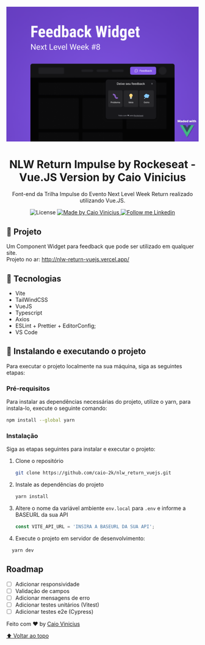 <p align="center">
    <img alt="Git Explorer" src="./.github/Capa.png"/>
</p>

<h1 align="center">
	NLW Return Impulse by Rockeseat - Vue.JS Version by Caio Vinicius
</h1>

<p align="center">Font-end da Trilha Impulse do Evento Next Level Week Return realizado utilizando Vue.JS.</p>

<p align="center">
  <img alt="License" src="https://img.shields.io/badge/license-MIT-2ecc71">

  <a href="https://github.com/caio-2k">
    <img alt="Made by Caio Vinicius" src="https://img.shields.io/badge/Made%20by-Caio%20Vinicius-2ecc71">
  </a>

  <a href="https://www.linkedin.com/in/caio-2k/" target="_blank">
    <img alt="Follow me Linkedin" src="https://img.shields.io/badge/Follow%20up-caiovinicius-2ecc71?style=social&logo=linkedin">
  </a>
</p>

## 🚀 Projeto

Um Component Widget para feedback que pode ser utilizado em qualquer site.
<br />
Projeto no ar: http://nlw-return-vuejs.vercel.app/

## 🔧 Tecnologias

- Vite
- TailWindCSS
- VueJS
- Typescript
- Axios
- ESLint + Prettier + EditorConfig;
- VS Code

## 🚀 Instalando e executando o projeto

Para executar o projeto localmente na sua máquina, siga as seguintes etapas:

### Pré-requisitos

Para instalar as dependências necessárias do projeto, utilize o yarn, para instala-lo, execute o seguinte comando:

  ```sh
  npm install --global yarn
  ```

### Instalação

Siga as etapas seguintes para instalar e executar o projeto:

1. Clone o repositório

   ```sh
   git clone https://github.com/caio-2k/nlw_return_vuejs.git
   ```
2. Instale as dependências do projeto

   ```sh
   yarn install
   ```
3. Altere o nome da variável ambiente `env.local` para `.env` e informe a BASEURL da sua API

   ```js
   const VITE_API_URL = 'INSIRA A BASEURL DA SUA API';
   ```
   
4. Execute o projeto em servidor de desenvolvimento:

 ```js
   yarn dev
   ``` 

<!-- ROADMAP -->
## Roadmap

- [ ] Adicionar responsividade
- [ ] Validação de campos
- [ ] Adicionar mensagens de erro
- [ ] Adicionar testes unitários (Vitest)
- [ ] Adicionar testes e2e (Cypress)

Feito com ♥ by [Caio Vinicius](https://www.linkedin.com/in/caio-2k/)

[⬆ Voltar ao topo](#-projeto)<br>
